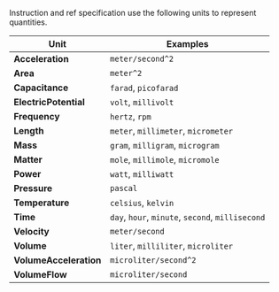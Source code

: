 Instruction and ref specification use the following units to represent quantities.

| Unit                   | Examples
|-                       |-
| **Acceleration**       | `meter/second^2`
| **Area**               | `meter^2`
| **Capacitance**        | `farad`, `picofarad`
| **ElectricPotential**  | `volt`, `millivolt`
| **Frequency**          | `hertz`, `rpm`
| **Length**             | `meter`, `millimeter`, `micrometer`
| **Mass**               | `gram`, `milligram`, `microgram`
| **Matter**             | `mole`, `millimole`, `micromole`
| **Power**              | `watt`, `milliwatt`
| **Pressure**           | `pascal`
| **Temperature**        | `celsius`, `kelvin`
| **Time**               | `day`, `hour`, `minute`, `second`, `millisecond`
| **Velocity**           | `meter/second`
| **Volume**             | `liter`, `milliliter`, `microliter`
| **VolumeAcceleration** | `microliter/second^2`
| **VolumeFlow**         | `microliter/second`
